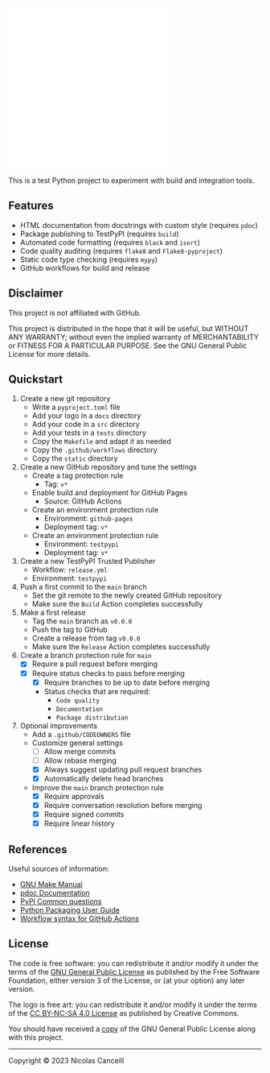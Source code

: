 ![logo](docs/logo.png)

This is a test Python project to experiment with build and integration tools.

## Features

- HTML documentation from docstrings with custom style (requires `pdoc`)
- Package publishing to TestPyPI (requires `build`)
- Automated code formatting (requires `black` and `isort`)
- Code quality auditing (requires `flake8` and `Flake8-pyproject`)
- Static code type checking (requires `mypy`)
- GitHub workflows for build and release

## Disclaimer

This project is not affiliated with GitHub.

This project is distributed in the hope that it will be useful, but WITHOUT ANY WARRANTY; without even the implied warranty of MERCHANTABILITY or FITNESS FOR A PARTICULAR PURPOSE. See the GNU General Public License for more details.

## Quickstart

1. Create a new git repository
   - Write a `pyproject.toml` file
   - Add your logo in a `docs` directory
   - Add your code in a `src` directory
   - Add your tests in a `tests` directory
   - Copy the `Makefile` and adapt it as needed
   - Copy the `.github/workflows` directory
   - Copy the `static` directory
1. Create a new GitHub repository and tune the settings
   - Create a tag protection rule
     - Tag: `v*`
   - Enable build and deployment for GitHub Pages
     - Source: GitHub Actions
   - Create an environment protection rule
     - Environment: `github-pages`
     - Deployment tag: `v*`
   - Create an environment protection rule
     - Environment: `testpypi`
     - Deployment tag: `v*`
1. Create a new TestPyPI Trusted Publisher
   - Workflow: `release.yml`
   - Environment: `testpypi`
1. Push a first commit to the `main` branch
   - Set the git remote to the newly created GitHub repository
   - Make sure the `Build` Action completes successfully
1. Make a first release
   - Tag the `main` branch as `v0.0.0`
   - Push the tag to GitHub
   - Create a release from tag `v0.0.0`
   - Make sure the `Release` Action completes successfully
1. Create a branch protection rule for `main`
   - [x] Require a pull request before merging
   - [x] Require status checks to pass before merging
     - [x] Require branches to be up to date before merging
     - Status checks that are required:
       - `Code quality`
       - `Documentation`
       - `Package distribution`
1. Optional improvements
   - Add a `.github/CODEOWNERS` file
   - Customize general settings
     - [ ] Allow merge commits
     - [ ] Allow rebase merging
     - [x] Always suggest updating pull request branches
     - [x] Automatically delete head branches
   - Improve the `main` branch protection rule
     - [x] Require approvals
     - [x] Require conversation resolution before merging 
     - [x] Require signed commits
     - [x] Require linear history

## References

Useful sources of information:
- [GNU Make Manual](https://www.gnu.org/software/make/manual/)
- [pdoc Documentation](https://pdoc.dev/docs/pdoc.html)
- [PyPI Common questions](https://pypi.org/help/)
- [Python Packaging User Guide](https://packaging.python.org)
- [Workflow syntax for GitHub Actions](https://docs.github.com/en/actions/using-workflows/workflow-syntax-for-github-actions)

## License

The code is free software: you can redistribute it and/or modify it under the terms of the [GNU General Public License](https://www.gnu.org/licenses/) as published by the Free Software Foundation, either version 3 of the License, or (at your option) any later version.

The logo is free art: you can redistribute it and/or modify it under the terms of the [CC BY-NC-SA 4.0 License](https://creativecommons.org/licenses/) as published by Creative Commons.

You should have received a [copy](COPYING.md) of the GNU General Public License along with this project.

***

Copyright © 2023 Nicolas Canceill
